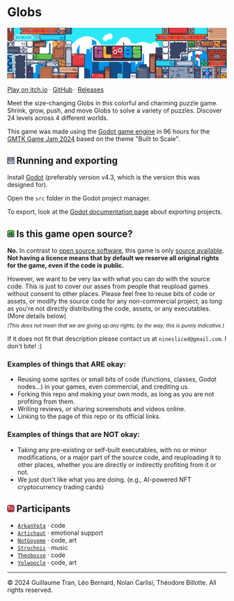 # Globs
![Cover image](readme/banner_wide_cover.gif)

[Play on itch.io](https://yolwoocle.itch.io/globs) · [GitHub](https://github.com/ARKANYOTA/gmtk2024/) · [Releases](https://github.com/ARKANYOTA/gmtk2024/releases)

Meet the size-changing Globs in this colorful and charming puzzle game. Shrink, grow, push, and move Globs to solve a variety of puzzles. Discover 24 levels across 4 different worlds. 

This game was made using the [Godot game engine](https://godotengine.org) in 96 hours for the [GMTK Game Jam 2024](https://itch.io/jam/gmtk-2024) based on the theme "Built to Scale". 

<h2>
    <span>
        <img src="readme/mouse_small.png">
    </span> Running and exporting
</h2>

Install [Godot](https://godotengine.org/) (preferably version v4.3, which is the version this was designed for).

Open the `src` folder in the Godot project manager.

To export, look at the [Godot documentation page](https://docs.godotengine.org/en/stable/tutorials/export/exporting_projects.html) about exporting projects.


<h2>
    <span>
        <img src="readme/alien_small.png">
    </span> Is this game open source?
</h2>

**No.** In contrast to [open source software](https://en.wikipedia.org/wiki/Open-source_software), this game is only [source available](https://en.wikipedia.org/wiki/Source-available_software). **Not having a licence means that by default we reserve all original rights for the game, even if the code is public.**  

However, we want to be very lax with what you can do with the source code. This is just to cover our asses from people that reupload games without consent to other places. Please feel free to reuse bits of code or assets, or modify the source code for any non-commercial project, as long as you're not directly distributing the code, assets, or any executables. (More details below)  
<sub>*(This does not mean that we are giving up any rights, by the way; this is purely indicative.)*</sub>

If it does not fit that description please contact us at `ninesliced@gmail.com`. I don't bite! :)

### Examples of things that ARE okay:
- Reusing some sprites or small bits of code (functions, classes, Godot nodes...) in your games, even commercial, and crediting us.
- Forking this repo and making your own mods, as long as you are not profiting from them.
- Writing reviews, or sharing screenshots and videos online.
- Linking to the page of this repo or its official links.

### Examples of things that are NOT okay:
- Taking any pre-existing or self-built executables, with no or minor modifications, or a major part of the source code, and reuploading it to other places, whether you are directly or indirectly profiting from it or not.
- We just don't like what you are doing. (e.g., AI-powered NFT cryptocurrency trading cards)

<h2>
    <span>
        <img src="readme/icon_small.png">
    </span> Participants
</h2>

- [`ArkanYota`](https://github.com/arkanyota) · code
- [`Artichaut`](https://github.com/LeSeulArtichaut) · emotional support
- [`NotGoyome`](https://github.com/notgoyome) · code, art
- [`Strochnis`](https://on.soundcloud.com/wk1kdJsHbH2m8tLZ8) · music
- [`Theobosse`](https://github.com/TheodoreBillotte) · code
- [`Yolwoocle`](https://github.com/Yolwoocle) · code, art

<hr>

&copy; 2024 Guillaume Tran, Léo Bernard, Nolan Carlisi, Théodore Billotte. All rights reserved.
